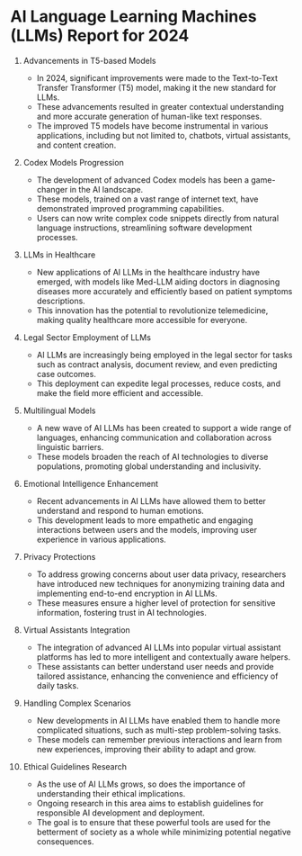 **AI Language Learning Machines (LLMs) Report for 2024**
======================================================================

1. Advancements in T5-based Models
    - In 2024, significant improvements were made to the Text-to-Text Transfer Transformer (T5) model, making it the new standard for LLMs.
    - These advancements resulted in greater contextual understanding and more accurate generation of human-like text responses.
    - The improved T5 models have become instrumental in various applications, including but not limited to, chatbots, virtual assistants, and content creation.

2. Codex Models Progression
    - The development of advanced Codex models has been a game-changer in the AI landscape.
    - These models, trained on a vast range of internet text, have demonstrated improved programming capabilities.
    - Users can now write complex code snippets directly from natural language instructions, streamlining software development processes.

3. LLMs in Healthcare
    - New applications of AI LLMs in the healthcare industry have emerged, with models like Med-LLM aiding doctors in diagnosing diseases more accurately and efficiently based on patient symptoms descriptions.
    - This innovation has the potential to revolutionize telemedicine, making quality healthcare more accessible for everyone.

4. Legal Sector Employment of LLMs
    - AI LLMs are increasingly being employed in the legal sector for tasks such as contract analysis, document review, and even predicting case outcomes.
    - This deployment can expedite legal processes, reduce costs, and make the field more efficient and accessible.

5. Multilingual Models
    - A new wave of AI LLMs has been created to support a wide range of languages, enhancing communication and collaboration across linguistic barriers.
    - These models broaden the reach of AI technologies to diverse populations, promoting global understanding and inclusivity.

6. Emotional Intelligence Enhancement
    - Recent advancements in AI LLMs have allowed them to better understand and respond to human emotions.
    - This development leads to more empathetic and engaging interactions between users and the models, improving user experience in various applications.

7. Privacy Protections
    - To address growing concerns about user data privacy, researchers have introduced new techniques for anonymizing training data and implementing end-to-end encryption in AI LLMs.
    - These measures ensure a higher level of protection for sensitive information, fostering trust in AI technologies.

8. Virtual Assistants Integration
    - The integration of advanced AI LLMs into popular virtual assistant platforms has led to more intelligent and contextually aware helpers.
    - These assistants can better understand user needs and provide tailored assistance, enhancing the convenience and efficiency of daily tasks.

9. Handling Complex Scenarios
    - New developments in AI LLMs have enabled them to handle more complicated situations, such as multi-step problem-solving tasks.
    - These models can remember previous interactions and learn from new experiences, improving their ability to adapt and grow.

10. Ethical Guidelines Research
    - As the use of AI LLMs grows, so does the importance of understanding their ethical implications.
    - Ongoing research in this area aims to establish guidelines for responsible AI development and deployment.
    - The goal is to ensure that these powerful tools are used for the betterment of society as a whole while minimizing potential negative consequences.